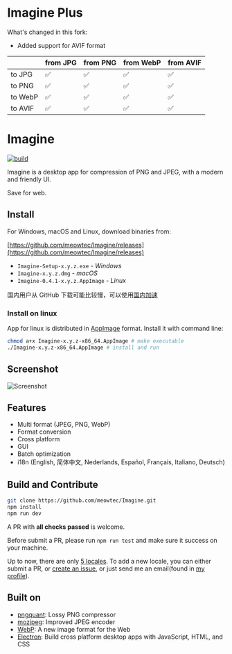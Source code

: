 # Imagine Plus

What's changed in this fork:

- Added support for AVIF format

|  | from JPG | from PNG | from WebP | from AVIF |
| --- | --- | --- | --- | --- |
| to JPG | ✅ | ✅ | ✅ | ✅ |
| to PNG | ✅ | ✅ | ✅ | ✅ |
| to WebP | ✅ | ✅ | ✅ | ✅ |
| to AVIF | ✅ | ✅ | ✅ | ✅ |

# Imagine

[![build](https://travis-ci.org/meowtec/Imagine.svg?branch=master)](https://travis-ci.org/meowtec/Imagine)

Imagine is a desktop app for compression of PNG and JPEG, with a modern and friendly UI.

Save for web.

## Install

For Windows, macOS and Linux, download binaries from:

[https://github.com/meowtec/Imagine/releases](https://github.com/meowtec/Imagine/releases)

 - `Imagine-Setup-x.y.z.exe`      - *Windows*
 - `Imagine-x.y.z.dmg`            - *macOS*
 - `Imagine-0.4.1-x.y.z.AppImage` - *Linux*

国内用户从 GitHub 下载可能比较慢，可以使用[国内加速](https://github.com/meowtec/Imagine/issues/7)

### Install on linux

App for linux is distributed in [AppImage](http://appimage.org/) format.
Install it with command line:

```bash
chmod a+x Imagine-x.y.z-x86_64.AppImage # make executable
./Imagine-x.y.z-x86_64.AppImage # install and run
```

## Screenshot

![Screenshot](./screenshots/shot.jpg)

## Features

 - Multi format (JPEG, PNG, WebP)
 - Format conversion
 - Cross platform
 - GUI
 - Batch optimization
 - i18n (English, 简体中文, Nederlands, Español, Français, Italiano, Deutsch)

## Build and Contribute

```bash
git clone https://github.com/meowtec/Imagine.git
npm install
npm run dev
```

A PR with **all checks passed** is welcome.

Before submit a PR, please run `npm run test` and make sure it success on your machine.

Up to now, there are only [5 locales](https://github.com/meowtec/Imagine/tree/dev/modules/locales). To add a new locale, you can either submit a PR, or [create an issue](https://github.com/meowtec/Imagine/issues/new), or just send me an email(found in [my profile](https://github.com/meowtec)).

## Built on

 - [pngquant](https://pngquant.org/): Lossy PNG compressor
 - [mozjpeg](https://github.com/mozilla/mozjpeg): Improved JPEG encoder
 - [WebP](https://developers.google.com/speed/webp/): A new image format for the Web
 - [Electron](https://electron.atom.io/): Build cross platform desktop apps with JavaScript, HTML, and CSS
